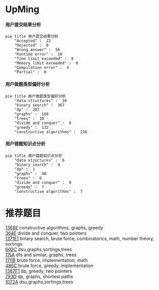 # UpMing

<!-- tabs:start -->



#### **用户提交结果分析**

```mermaid
pie title 用户提交结果分析
    "Accepted" :  22
    "Rejected" :  0
    "Wrong answer" :  56
    "Runtime error" :  10
    "Time limit exceeded" :  8
    "Memory limit exceeded" :  0
    "Compilation error" :  4
    "Partial" :  0
```

#### **用户做题类型偏好分析**

```mermaid
pie title 用户做题类型偏好分析
    "data structures" :  18
    "binary search" :  367
    "dp" :  207
    "graphs" :  168
    "trees" :  10
    "divide and conquer" :  6
    "greedy" :  132
    "constructive algorithms" :  216
```
#### **用户错题知识点分析**

```mermaid
pie title 用户错题知识点分析
    "data structures" :  6
    "binary search" :  4
    "dp" :  1
    "graphs" :  40
    "trees" :  6
    "divide and conquer" :  0
    "greedy" :  7
    "constructive algorithms" :  7
```



<!-- tabs:end -->
# 推荐题目
[1368E](https://codeforces.com/contest/1368/problem/E)		constructive algorithms,
                        graphs,
                        greedy		  
[364E](https://codeforces.com/contest/364/problem/E)		divide and conquer,
                        two pointers		  
[1371E1](https://codeforces.com/contest/1371E/problem/1)		binary search,
                        brute force,
                        combinatorics,
                        math,
                        number theory,
                        sortings		  
[602C](https://codeforces.com/contest/602/problem/C)		dsu,graphs,sortings,trees		  
[115A](https://codeforces.com/contest/115/problem/A)		dfs and similar,
                        graphs,
                        trees		  
[1111B](https://codeforces.com/contest/1111/problem/B)		brute force,
                        implementation,
                        math		  
[486C](https://codeforces.com/contest/486/problem/C)		brute force,
                        greedy,
                        implementation		  
[1367F1](https://codeforces.com/contest/1367F/problem/1)		dp,
                        greedy,
                        two pointers		  
[793D](https://codeforces.com/contest/793/problem/D)		dp,
                        graphs,
                        shortest paths		  
[1072A](https://codeforces.com/contest/1072/problem/A)		dsu,graphs,sortings,trees		  
